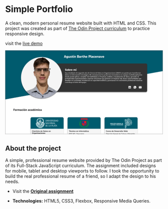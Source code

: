 # Simple Portfolio

A clean, modern personal resume website built with HTML and CSS. This project was created as part of [The Odin Project curriculum](https://www.theodinproject.com/) to practice responsive design.

visit the [live demo](https://fran-dv.github.io/simple-portfolio/)

![alt text](assets/preview.png)

## About the project

A simple, professional resume website provided by The Odin Project as part of its Full-Stack JavaScript curriculum. The assignment included designs for mobile, tablet and desktop viewports to follow. I took the opportunity to build the real professional resume of a friend, so I adapt the design to his needs.

- Visit the [**Original assignment**](https://www.theodinproject.com/lessons/node-path-advanced-html-and-css-homepage)

- **Technologies:** HTML5, CSS3, Flexbox, Responsive Media Queries.
